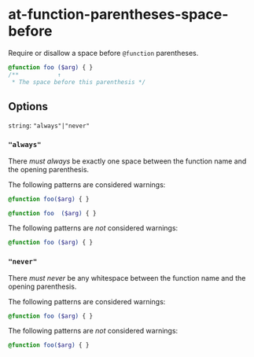 # at-function-parentheses-space-before

Require or disallow a space before `@function` parentheses.

```scss
@function foo ($arg) { }
/**           ↑
 * The space before this parenthesis */
```

## Options

`string`: `"always"|"never"`

### `"always"`

There *must always* be exactly one space between the function name and the opening parenthesis.

The following patterns are considered warnings:

```scss
@function foo($arg) { }
```
```scss
@function foo  ($arg) { }
```

The following patterns are *not* considered warnings:

```scss
@function foo ($arg) { }
```

### `"never"`

There *must never* be any whitespace between the function name and the opening parenthesis.

The following patterns are considered warnings:

```scss
@function foo ($arg) { }
```

The following patterns are *not* considered warnings:

```scss
@function foo($arg) { }
```
